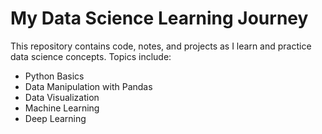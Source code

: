 # My Data Science Learning Journey  
This repository contains code, notes, and projects as I learn and practice data science concepts.
Topics include:
- Python Basics
- Data Manipulation with Pandas
- Data Visualization
- Machine Learning
- Deep Learning
